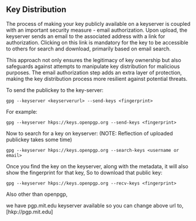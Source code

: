 ## Key Distribution
The process of making your key publicly available on a keyserver is coupled with an important security measure - email authorization. Upon upload, the keyserver sends an email to the associated address with a link for authorization. Clicking on this link is mandatory for the key to be accessible to others for search and download, primarily based on email search.

This approach not only ensures the legitimacy of key ownership but also safeguards against attempts to manipulate key distribution for malicious purposes. The email authorization step adds an extra layer of protection, making the key distribution process more resilient against potential threats.



To send the publickey to the key-server:
```
gpg --keyserver <keyserverurl> --send-keys <fingerprint>
```

For example:
```
gpg --keyserver hkps://keys.openpgp.org --send-keys <fingerprint>
```
          
Now to search for a key on keyserver: (NOTE: Reflection of uploaded publickey takes some time)
```
gpg --keyserver hkps://keys.openpgp.org --search-keys <username or email>
```

Once you find the key on the keyserver, along with the metadata, it will also show the fingerprint for that key,
So to download that public key:
```
gpg --keyserver hkps://keys.openpgp.org --recv-keys <fingerprint>
```

Also other than openpgp,

we have pgp.mit.edu keyserver available
so you can change above url to, [hkp://pgp.mit.edu]
